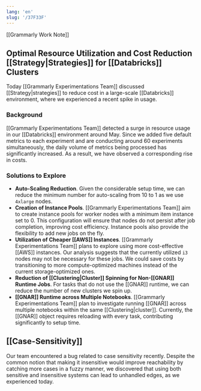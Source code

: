 ```yaml
---
lang: 'en'
slug: '/37F33F'
---
```


[[Grammarly Work Note]]

## Optimal Resource Utilization and Cost Reduction [[Strategy|Strategies]] for [[Databricks]] Clusters

Today [[Grammarly Experimentations Team]] discussed [[Strategy|strategies]] to reduce cost in a large-scale [[Databricks]] environment, where we experienced a recent spike in usage.

### Background

[[Grammarly Experimentations Team]] detected a surge in resource usage in our [[Databricks]] environment around May. Since we added five default metrics to each experiment and are conducting around 60 experiments simultaneously, the daily volume of metrics being processed has significantly increased. As a result, we have observed a corresponding rise in costs.

### Solutions to Explore

- **Auto-Scaling Reduction**. Given the considerable setup time, we can reduce the minimum number for auto-scaling from 10 to 1 as we use `4xlarge` nodes.
- **Creation of Instance Pools**. [[Grammarly Experimentations Team]] aim to create instance pools for worker nodes with a minimum item instance set to 0. This configuration will ensure that nodes do not persist after job completion, improving cost efficiency. Instance pools also provide the flexibility to add new jobs on the fly.
- **Utilization of Cheaper [[AWS]] Instances**. [[Grammarly Experimentations Team]] plans to explore using more cost-effective [[AWS]] instances. Our analysis suggests that the currently utilized `i3` nodes may not be necessary for these jobs. We could save costs by transitioning to more compute-optimized machines instead of the current storage-optimized ones.
- **Reduction of [[Clustering|Cluster]] Spinning for Non-[[GNAR]] Runtime Jobs**. For tasks that do not use the [[GNAR]] runtime, we can reduce the number of new clusters we spin up.
- **[[GNAR]] Runtime across Multiple Notebooks**. [[Grammarly Experimentations Team]] plan to investigate running [[GNAR]] across multiple notebooks within the same [[Clustering|cluster]]. Currently, the [[GNAR]] object requires reloading with every task, contributing significantly to setup time.

## [[Case-Sensitivity]]

Our team encountered a bug related to case sensitivity recently. Despite the common notion that making it insensitive would improve reachability by catching more cases in a fuzzy manner, we discovered that using both sensitive and insensitive systems can lead to unhandled edges, as we experienced today.
